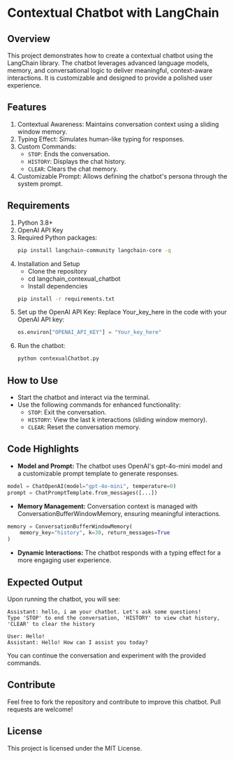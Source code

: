# Contextual Chatbot with LangChain
## Overview
This project demonstrates how to create a contextual chatbot using the LangChain library. The chatbot leverages advanced language models, memory, and conversational logic to deliver meaningful, context-aware interactions. It is customizable and designed to provide a polished user experience.

## Features
1. Contextual Awareness: Maintains conversation context using a sliding window memory.
2. Typing Effect: Simulates human-like typing for responses.
3. Custom Commands:
   * `STOP`: Ends the conversation.
   * `HISTORY`: Displays the chat history.
   * `CLEAR`: Clears the chat memory.
4. Customizable Prompt: Allows defining the chatbot's persona through the system prompt.
   
## Requirements
1. Python 3.8+
2. OpenAI API Key
3. Required Python packages:
   ```bash
   pip install langchain-community langchain-core -q
   ```
4. Installation and Setup
   * Clone the repository
   * cd langchain_contexual_chatbot
   * Install dependencies
   ```bash
   pip install -r requirements.txt
   ```
5. Set up the OpenAI API Key: Replace Your_key_here in the code with your OpenAI API key:
    ```python
    os.environ["OPENAI_API_KEY"] = "Your_key_here"
    ```
6. Run the chatbot:
   ```bash
   python contexualChatbot.py
    ```

## How to Use
* Start the chatbot and interact via the terminal.
* Use the following commands for enhanced functionality:
   * `STOP`: Exit the conversation.
   * `HISTORY`: View the last k interactions (sliding window memory).
   * `CLEAR`: Reset the conversation memory.

## Code Highlights
* **Model and Prompt:** The chatbot uses OpenAI's gpt-4o-mini model and a customizable prompt template to generate responses.
```python
model = ChatOpenAI(model="gpt-4o-mini", temperature=0)
prompt = ChatPromptTemplate.from_messages([...])
```

* **Memory Management:** Conversation context is managed with ConversationBufferWindowMemory, ensuring meaningful interactions.
```python
memory = ConversationBufferWindowMemory(
    memory_key="history", k=30, return_messages=True
)
```

* **Dynamic Interactions:** The chatbot responds with a typing effect for a more engaging user experience.

## Expected Output
Upon running the chatbot, you will see:
``` vbnet
Assistant: hello, i am your chatbot. Let's ask some questions!
Type 'STOP' to end the conversation, 'HISTORY' to view chat history, 'CLEAR' to clear the history

User: Hello!
Assistant: Hello! How can I assist you today?
```

You can continue the conversation and experiment with the provided commands.

## Contribute
Feel free to fork the repository and contribute to improve this chatbot. Pull requests are welcome!

## License
This project is licensed under the MIT License.